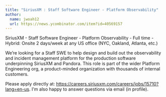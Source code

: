 ```yaml
---
title: "SiriusXM : Staff Software Engineer - Platform Observability"
author:
  name: jwoah12
  url: https://news.ycombinator.com/item?id=40569157
---
```

SiriusXM - Staff Software Engineer - Platform Observability - Full time - Hybrid: Onsite 2 days&#x2F;week at any US office (NYC, Oakland, Atlanta, etc.)

We’re looking for a Staff SWE to help design and build out the observability and incident management platform for the production software underpinning SiriusXM and Pandora. This role is part of the wider Platform Engineering org, a product-minded organization with thousands of internal customers.

Please apply directly at: <a href="https:&#x2F;&#x2F;careers.siriusxm.com&#x2F;careers&#x2F;jobs&#x2F;15710?lang=en-us" rel="nofollow">https:&#x2F;&#x2F;careers.siriusxm.com&#x2F;careers&#x2F;jobs&#x2F;15710?lang=en-us</a>. I&#x27;m also happy to answer questions via email (in profile).

